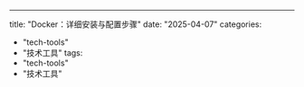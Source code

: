 ---
title: "Docker：详细安装与配置步骤"
date: "2025-04-07"
categories: 
  - "tech-tools"
  - "技术工具"
tags:
  - "tech-tools"
  - "技术工具"
